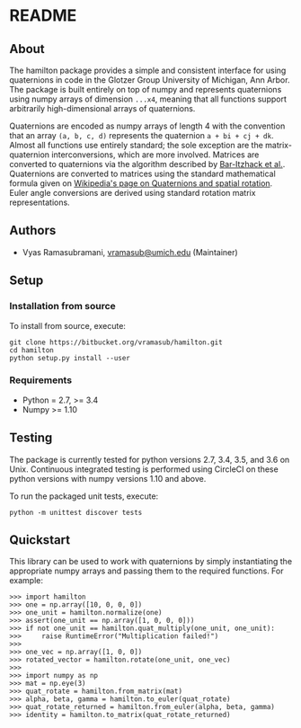 # README

## About

The hamilton package provides a simple and consistent interface for using quaternions in code in the Glotzer Group University of Michigan, Ann Arbor.
The package is built entirely on top of numpy and represents quaternions using numpy arrays of dimension `...x4`, meaning that all functions support arbitrarily high-dimensional arrays of quaternions.

Quaternions are encoded as numpy arrays of length 4 with the convention that an array `(a, b, c, d)` represents the quaternion `a + bi + cj + dk`.
Almost all functions use entirely standard; the sole exception are the matrix-quaternion interconversions, which are more involved.
Matrices are converted to quaternions via the algorithm described by [Bar-Itzhack et al.](https://doi.org/10.2514/2.4654).
Quaternions are converted to matrices using the standard mathematical formula given on [Wikipedia's page on Quaternions and spatial rotation](https://en.wikipedia.org/wiki/Quaternions_and_spatial_rotation#Quaternion-derived_rotation_matrix).
Euler angle conversions are derived using standard rotation matrix representations.

## Authors

* Vyas Ramasubramani, vramasub@umich.edu (Maintainer)

## Setup

### Installation from source

To install from source, execute:

	git clone https://bitbucket.org/vramasub/hamilton.git
	cd hamilton
	python setup.py install --user

### Requirements

* Python = 2.7, >= 3.4
* Numpy >= 1.10

## Testing

The package is currently tested for python versions 2.7, 3.4, 3.5, and 3.6 on Unix.
Continuous integrated testing is performed using CircleCI on these python versions with numpy versions 1.10 and above.

To run the packaged unit tests, execute:

    python -m unittest discover tests

## Quickstart
This library can be used to work with quaternions by simply instantiating the appropriate numpy arrays and passing them to the required functions.
For example:

    >>> import hamilton
    >>> one = np.array([10, 0, 0, 0])
    >>> one_unit = hamilton.normalize(one)
    >>> assert(one_unit == np.array([1, 0, 0, 0]))
    >>> if not one_unit == hamilton.quat_multiply(one_unit, one_unit):
    >>>     raise RuntimeError("Multiplication failed!")
    >>>
    >>> one_vec = np.array([1, 0, 0])
    >>> rotated_vector = hamilton.rotate(one_unit, one_vec)
    >>>
    >>> import numpy as np
    >>> mat = np.eye(3)
    >>> quat_rotate = hamilton.from_matrix(mat)
    >>> alpha, beta, gamma = hamilton.to_euler(quat_rotate)
    >>> quat_rotate_returned = hamilton.from_euler(alpha, beta, gamma)
    >>> identity = hamilton.to_matrix(quat_rotate_returned)
